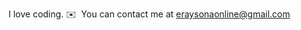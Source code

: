 I love coding.
✉️  You can contact me at [eraysonaonline@gmail.com](mailto:eraysonaonline@gmail.com)
